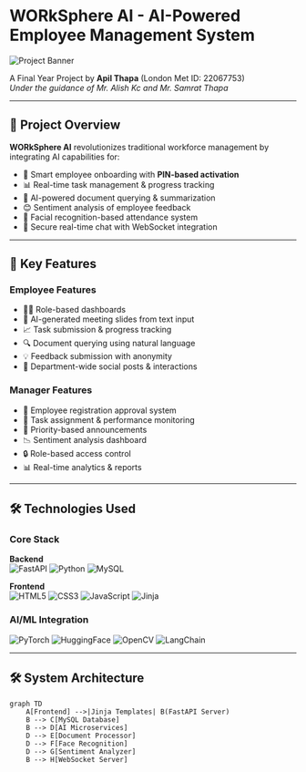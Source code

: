 # WORkSphere AI - AI-Powered Employee Management System

![Project Banner](https://images.g2crowd.com/uploads/product/image/social_landscape/social_landscape_6ae243d4fb68aa4da733de8ffd10d46c/worksphere.png)

A Final Year Project by **Apil Thapa** (London Met ID: 22067753)  
*Under the guidance of Mr. Alish Kc and Mr. Samrat Thapa*

---

## 🚀 Project Overview
**WORkSphere AI** revolutionizes traditional workforce management by integrating AI capabilities for:
- 🤖 Smart employee onboarding with **PIN-based activation**
- 📊 Real-time task management & progress tracking
- 📝 AI-powered document querying & summarization
- 😊 Sentiment analysis of employee feedback
- 📸 Facial recognition-based attendance system
- 💬 Secure real-time chat with WebSocket integration

---

## 🌟 Key Features

### Employee Features
- 🧑💼 Role-based dashboards
- 📅 AI-generated meeting slides from text input
- 📈 Task submission & progress tracking
- 🔍 Document querying using natural language
- 💡 Feedback submission with anonymity
- 👥 Department-wide social posts & interactions

### Manager Features
- 👑 Employee registration approval system
- 🎯 Task assignment & performance monitoring
- 📢 Priority-based announcements
- 📉 Sentiment analysis dashboard
- 🔒 Role-based access control
- 📊 Real-time analytics & reports

---

## 🛠️ Technologies Used

### Core Stack
**Backend**  
![FastAPI](https://img.shields.io/badge/FastAPI-009688?logo=fastapi&logoColor=white)
![Python](https://img.shields.io/badge/Python-3776AB?logo=python&logoColor=white)
![MySQL](https://img.shields.io/badge/MySQL-4479A1?logo=mysql&logoColor=white)

**Frontend**  
![HTML5](https://img.shields.io/badge/HTML5-E34F26?logo=html5&logoColor=white)
![CSS3](https://img.shields.io/badge/CSS3-1572B6?logo=css3&logoColor=white)
![JavaScript](https://img.shields.io/badge/JavaScript-F7DF1E?logo=javascript&logoColor=black)
![Jinja](https://img.shields.io/badge/Jinja-B41717?logo=jinja&logoColor=white)

### AI/ML Integration
![PyTorch](https://img.shields.io/badge/PyTorch-EE4C2C?logo=pytorch&logoColor=white)
![HuggingFace](https://img.shields.io/badge/HuggingFace-FFD21E?logo=huggingface&logoColor=black)
![OpenCV](https://img.shields.io/badge/OpenCV-5C3EE8?logo=opencv&logoColor=white)
![LangChain](https://img.shields.io/badge/LangChain-00A67E?logo=langchain&logoColor=white)

---
## 🛠️ System Architecture  
```mermaid  
graph TD  
    A[Frontend] -->|Jinja Templates| B(FastAPI Server)  
    B --> C[MySQL Database]  
    B --> D[AI Microservices]  
    D --> E[Document Processor]  
    D --> F[Face Recognition]  
    D --> G[Sentiment Analyzer]  
    B --> H[WebSocket Server]  
